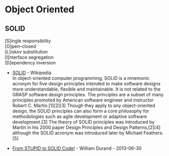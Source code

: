 # Object Oriented  

## SOLID
[S]ingle responsibility  
[O]pen–closed  
[L]iskov substitution  
[I]nterface segregation  
[D]ependency inversion  

- [SOLID](https://en.wikipedia.org/wiki/SOLID) - Wikipedia  
In object-oriented computer programming, SOLID is a mnemonic acronym for five design principles intended to make software designs more understandable, flexible and maintainable. It is not related to the GRASP software design principles. The principles are a subset of many principles promoted by American software engineer and instructor Robert C. Martin.[1][2][3] Though they apply to any object-oriented design, the SOLID principles can also form a core philosophy for methodologies such as agile development or adaptive software development.[3] The theory of SOLID principles was introduced by Martin in his 2000 paper Design Principles and Design Patterns,[2][4] although the SOLID acronym was introduced later by Michael Feathers.[5]  


- [From STUPID to SOLID Code!](https://williamdurand.fr/2013/07/30/from-stupid-to-solid-code/) - William Durand  - 2013-06-30
